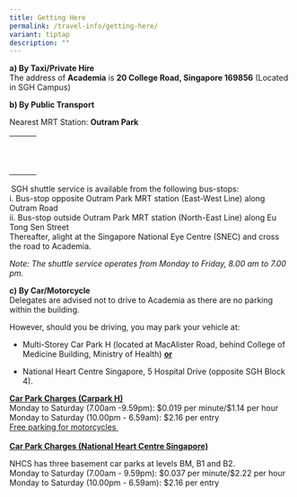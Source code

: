 ```yaml
---
title: Getting Here
permalink: /travel-info/getting-here/
variant: tiptap
description: ""
---
```

<p><strong>a) By Taxi/Private Hire<br></strong>The address of <strong>Academia</strong> is&nbsp;<strong>20 College Road, Singapore 169856</strong>&nbsp;(Located
in SGH Campus)</p>
<p></p>
<p><strong>b) By Public Transport</strong>
</p>
<p>Nearest MRT Station:&nbsp;<strong>Outram Park</strong>
</p>
<table>
<tbody>
<tr>
<th rowspan="1" colspan="1">
<p></p>
</th>
<th rowspan="1" colspan="1">
<p></p>
</th>
<th rowspan="1" colspan="1">
<p></p>
</th>
</tr>
<tr>
<td rowspan="1" colspan="1">
<p></p>
</td>
<td rowspan="1" colspan="1">
<p></p>
</td>
<td rowspan="1" colspan="1">
<p></p>
</td>
</tr>
<tr>
<td rowspan="1" colspan="1">
<p></p>
</td>
<td rowspan="1" colspan="1">
<p></p>
</td>
<td rowspan="1" colspan="1">
<p></p>
</td>
</tr>
</tbody>
</table>
<p><strong>&nbsp;</strong>SGH shuttle service is available from the following
bus-stops:
<br>i. Bus-stop opposite Outram Park MRT station (East-West Line) along Outram
Road
<br>ii. Bus-stop outside Outram Park MRT station (North-East Line) along Eu
Tong Sen Street
<br>Thereafter, alight at the Singapore National Eye Centre (SNEC) and cross
the road to Academia.</p>
<p><em>Note: The shuttle service operates from Monday to Friday, 8.00 am to 7.00 pm.</em>
</p>
<p></p>
<p><strong>c) By Car/Motorcycle</strong>
<br>Delegates are advised not to&nbsp;drive to Academia&nbsp;as there are
no parking within the building.&nbsp;</p>
<p>However, should you be driving, you may park your vehicle at:&nbsp;</p>
<ul data-tight="true" class="tight">
<li>
<p>Multi-Storey&nbsp;Car Park H (located at MacAlister Road, behind College
of Medicine Building, Ministry of Health) <strong><u>or</u></strong>
</p>
</li>
<li>
<p>National Heart Centre Singapore, 5 Hospital Drive (opposite SGH Block
4).&nbsp;</p>
</li>
</ul>
<p></p>
<p><strong><u>Car Park Charges (Carpark H)</u></strong>
<br>Monday to Saturday (7.00am -9.59pm): $0.019 per minute/$1.14 per hour
<br>Monday to Saturday (10.00pm -&nbsp;6.59am): $2.16 per entry
<br><u>Free parking for motorcycles&nbsp;</u>
<br>
<br><strong><u>Car Park Charges (National Heart Centre Singapore)</u></strong>
</p>
<p>NHCS has three basement car parks at levels BM, B1&nbsp;and B2.
<br>Monday to Saturday (7.00am - 9.59pm): $0.037 per minute/$2.22 per hour
<br>Monday to Saturday (10.00pm -&nbsp;6.59am): $2.16 per entry</p>
<p></p>